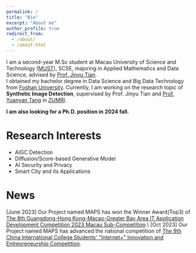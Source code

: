 ```yaml
---
permalink: /
title: "Bio"
excerpt: "About me"
author_profile: true
redirect_from: 
  - /about/
  - /about.html
---
```


 I am a second-year M.Sc student at Macau University of Science and Technology ([MUST](https://www.must.edu.mo)), SCSE, majoring in Applied Mathematics and Data Science, advised by [Prof. Jinyu Tian](https://www.must.edu.mo/scse/staff/tianjinyu). <br>
 I obtained my bachelor degree in Data Science and Big Data Technology from [Foshan University](https://www.fosu.edu.cn). Currently, I am working on the research topic of **Synthetic Image Detection**, supervised by Prof. Jinyu Tian and [Prof. Yuanyan Tang](https://www.fst.um.edu.mo/personal/yytang/) in [ZUMRI](http://www.zumri.cn). 
 
 **I am also looking for a Ph.D. position in 2024 fall.**

Research Interests
======
- AIGC Detection
- Diffusion/Score-based Generative Model
- AI Security and Privacy
- Smart City and its Applications

News
======
\[June 2023\] Our Project named MAPS has won the Winner Award(Top3) of [The 8th Guangdong-Hong Kong-Macao-Greater Bay Area IT Application Development Competition 2023 Macau Sub-Competition](https://www.aidit.org/registration/732).\\
\[Oct 2023\] Our Project named MAPS has advanced the national competition of [The 9th China International College Students' "Internet+" Innovation and Entrepreneurship Competition](https://cy.ncss.cn/en/). 
